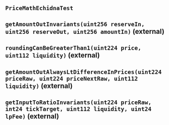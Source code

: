 ## `PriceMathEchidnaTest`

## `getAmountOutInvariants(uint256 reserveIn, uint256 reserveOut, uint256 amountIn)` (external)

## `roundingCanBeGreaterThan1(uint224 price, uint112 liquidity)` (external)

## `getAmountOutAlwaysLtDifferenceInPrices(uint224 priceRaw, uint224 priceNextRaw, uint112 liquidity)` (external)

## `getInputToRatioInvariants(uint224 priceRaw, int24 tickTarget, uint112 liquidity, uint24 lpFee)` (external)
